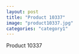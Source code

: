 ```yaml
---
layout: post
title: "Product 10337"
image: "product10337.jpg"
categories: "category1"
---
```

Product 10337
